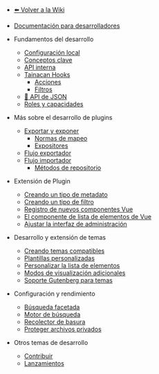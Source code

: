 - [:arrow_left: Volver a la Wiki](/es-mx/?id=wiki-do-tainacan "Ir a la página de inicio de la Wiki de Tainacan")
- [Documentación para desarrolladores](/es-mx/dev/ "Documentación para desarrolladores para el plugin Tainacan - Tainacan Wiki")

- Fundamentos del desarrollo
  - [Configuración local](/es-mx/dev/setup-local.md "Configuración local para el desarrollo de Tainacan - Tainacan Wiki")
  - [Conceptos clave](/es-mx/dev/key-concepts.md "Conceptos clave relacionados con el desarrollo de Tainacan - Tainacan Wiki")
  - [API interna](/es-mx/dev/internal-api.md "API interna de Tainacan - Tainacan Wiki")
  - [Tainacan Hooks](/es-mx/dev/hooks.md "Tainacan Hooks - Tainacan Wiki")
    - [Acciones](/es-mx/dev/actions.md "Acciones PHP Tainacan - Tainacan Wiki")
    - [Filtros](/es-mx/dev/filters.md "Filtros PHP y Javascript de Tainacan - Tainacan Wiki")
  - [:link: API de JSON](https://tainacan.org/api-docs/ ":ignore")
  - [Roles y capacidades](/es-mx/dev/roles-capabilities.md "Documentación para desarrolladores Funciones y capacidades - Tainacan Wiki")
- Más sobre el desarrollo de plugins
  - [Exportar y exponer](/es-mx/dev/exporting-and-exposing.md "Exportar y exponer - Tainacan Wiki")
    - [Normas de mapeo](/es-mx/dev/mapping-standards.md "Normas de mapeo - Tainacan Wiki")
    - [Expositores](/es-mx/dev/exposers.md "Expositores - Tainacan Wiki")
  - [Flujo exportador](/es-mx/dev/exporter-flow.md "Flujo exportador en Tainacan - Tainacan Wiki")
  - [Flujo importador](/es-mx/dev/importer-flow.md "Flujo importador en Tainacan - Tainacan Wiki")
    - [Métodos de repositorio](/es-mx/dev/repository-methods.md "Métodos del repositorio de Tainacan - Tainacan Wiki")
- Extensión de Plugin
  - [Creando un tipo de metadato](/es-mx/dev/creating-metadata-type.md "Cómo crear un nuevo tipo de metadatos - Tainacan Wiki")
  - [Creando un tipo de filtro](/es-mx/dev/creating-filters-type.md "Cómo crear un nuevo tipo de filtro - Tainacan Wiki")
  - [Registro de nuevos componentes Vue](/es-mx/dev/registering-custom-vue-components.md "Cómo registrar nuevos componentes Vue para utilizarlos en tus plugins - Tainacan Wiki")
  - [El componente de lista de elementos de Vue](/es-mx/dev/the-vue-items-list-component.md "El componente de lista de elementos de Vue renderizado por Tainacan - Tainacan Wiki")
  - [Ajustar la interfaz de administración](/es-mx/dev/admin-ui-options.md "Cómo utilizar las opciones de Tainacan Admin UI para modificar su interfaz - Tainacan Wiki")
- Desarrollo y extensión de temas
  - [Creando temas compatibles](/es-mx/dev/creating-compatible-themes.md "Cómo crear temas totalmente compatibles con Tainacan - Tainacan Wiki")
  - [Plantillas personalizadas](/es-mx/dev/custom-templates.md "Cómo utilizar plantillas personalizadas para que el tema sea compatible con Tainacan - Tainacan Wiki")
  - [Personalizar la lista de elementos](/es-mx/dev/customizing-the-items-list.md "Cómo personalizar mejor la lista de artículos de Tainacan en un tema - Tainacan Wiki")
  - [Modos de visualización adicionales](/es-mx/dev/extra-view-modes.md "Cómo crear modos de visualización personalizados adicionales para la lista de artículos de Tainacan - Tainacan Wiki")
  - [Soporte Gutenberg para temas](/es-mx/dev/theme-gutenberg-support.md "Cómo ofrecer una mejor compatibilidad con Gutenberg en tu tema - Tainacan Wiki")
- Configuración y rendimiento
  - [Búsqueda facetada](/es-mx/dev/faceted-search.md "Ajustes para mejorar el rendimiento de la búsqueda por facetas - Tainacan Wiki")
  - [Motor de búsqueda](/es-mx/dev/search-engine.md "Configuración para mejorar el rendimiento del motor de búsqueda - Tainacan Wiki")
  - [Recolector de basura](/es-mx/dev/garbage-collector.md "Utilización del recolector de basura de Tainacan - Tainacan Wiki")
  - [Proteger archivos privados](/es-mx/dev/private-files.md "Archivo de privacidad sobre Tainacan - Tainacan Wiki")
- Otros temas de desarrollo
  - [Contribuir](/es-mx/dev/CONTRIBUTING.md "Cómo contribuir al desarrollo de Tainacan - Tainacan Wiki")
  - [Lanzamientos](/es-mx/dev/release.md "Cómo publicar una nueva versión de Tainacan - Tainacan Wiki")
